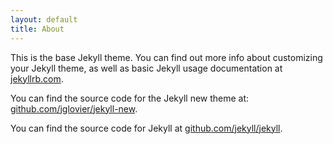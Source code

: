 ```yaml
---
layout: default
title: About
---
```


This is the base Jekyll theme. You can find out more info about customizing your Jekyll theme, as well as basic Jekyll usage documentation at [jekyllrb.com][jekyllrb].

You can find the source code for the Jekyll new theme at: [github.com/jglovier/jekyll-new][jekyll-new].

You can find the source code for Jekyll at [github.com/jekyll/jekyll][jekyll].

[jekyllrb]:   https://jekyllrb.com/
[jekyll-new]: https://github.com/jglovier/jekyll-new
[jekyll]:     https://github.com/jekyll/jekyll
